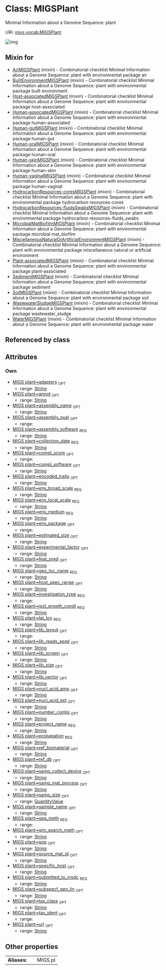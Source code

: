 
# Class: MIGSPlant


Minimal Information about a Genome Sequence: plant

URI: [mixs.vocab:MIGSPlant](https://w3id.org/mixs/vocab/MIGSPlant)


![img](http://yuml.me/diagram/nofunky;dir:TB/class/[QuantityValue],[QuantityValue]<samp_size%200..1-++[MIGSPlant&#124;submitted_to_insdc:string;investigation_type:investigation_type_enum;sample_name:string%20%3F;project_name:string;experimental_factor:string%20%3F;lat_lon:string;geo_loc_name:string;collection_date:string;env_broad_scale:string;env_local_scale:string;env_medium:string;env_package:env_package_enum%20%3F;subspecf_gen_lin:string%20%3F;estimated_size:string%20%3F;ref_biomaterial:string%20%3F;source_mat_id:string%20%3F;specific_host:string%20%3F;host_spec_range:string%20%3F;propagation:string;encoded_traits:string%20%3F;isol_growth_condt:string;samp_collect_device:string%20%3F;samp_mat_process:string%20%3F;nucl_acid_ext:string%20%3F;nucl_acid_amp:string%20%3F;lib_size:string%20%3F;lib_reads_seqd:string%20%3F;lib_layout:lib_layout_enum%20%3F;lib_vector:string%20%3F;lib_screen:string%20%3F;adapters:string%20%3F;seq_meth:seq_meth_enum;tax_ident:tax_ident_enum%20%3F;assembly_qual:assembly_qual_enum%20%3F;assembly_name:string%20%3F;assembly_software:string;annot:string%20%3F;number_contig:string%20%3F;feat_pred:string%20%3F;ref_db:string%20%3F;sim_search_meth:string%20%3F;tax_class:string%20%3F;compl_score:compl_score_enum%20%3F;compl_software:string%20%3F;url:string%20%3F;sop:string%20%3F],[WaterMIGSPlant]uses%20-.->[MIGSPlant],[WastewaterSludgeMIGSPlant]uses%20-.->[MIGSPlant],[SoilMIGSPlant]uses%20-.->[MIGSPlant],[SedimentMIGSPlant]uses%20-.->[MIGSPlant],[Plant-associatedMIGSPlant]uses%20-.->[MIGSPlant],[MiscellaneousNaturalOrArtificialEnvironmentMIGSPlant]uses%20-.->[MIGSPlant],[MicrobialMatBiofilmMIGSPlant]uses%20-.->[MIGSPlant],[HydrocarbonResources-fluidsSwabsMIGSPlant]uses%20-.->[MIGSPlant],[HydrocarbonResources-coresMIGSPlant]uses%20-.->[MIGSPlant],[Human-vaginalMIGSPlant]uses%20-.->[MIGSPlant],[Human-skinMIGSPlant]uses%20-.->[MIGSPlant],[Human-oralMIGSPlant]uses%20-.->[MIGSPlant],[Human-gutMIGSPlant]uses%20-.->[MIGSPlant],[Human-associatedMIGSPlant]uses%20-.->[MIGSPlant],[Host-associatedMIGSPlant]uses%20-.->[MIGSPlant],[BuiltEnvironmentMIGSPlant]uses%20-.->[MIGSPlant],[AirMIGSPlant]uses%20-.->[MIGSPlant],[WaterMIGSPlant],[WastewaterSludgeMIGSPlant],[SoilMIGSPlant],[SedimentMIGSPlant],[Plant-associatedMIGSPlant],[MiscellaneousNaturalOrArtificialEnvironmentMIGSPlant],[MicrobialMatBiofilmMIGSPlant],[HydrocarbonResources-fluidsSwabsMIGSPlant],[HydrocarbonResources-coresMIGSPlant],[Human-vaginalMIGSPlant],[Human-skinMIGSPlant],[Human-oralMIGSPlant],[Human-gutMIGSPlant],[Human-associatedMIGSPlant],[Host-associatedMIGSPlant],[BuiltEnvironmentMIGSPlant],[AirMIGSPlant])

## Mixin for

 * [AirMIGSPlant](AirMIGSPlant.md) (mixin)  - Combinatorial checklist Minimal Information about a Genome Sequence: plant with environmental package air
 * [BuiltEnvironmentMIGSPlant](BuiltEnvironmentMIGSPlant.md) (mixin)  - Combinatorial checklist Minimal Information about a Genome Sequence: plant with environmental package built environment
 * [Host-associatedMIGSPlant](Host-associatedMIGSPlant.md) (mixin)  - Combinatorial checklist Minimal Information about a Genome Sequence: plant with environmental package host-associated
 * [Human-associatedMIGSPlant](Human-associatedMIGSPlant.md) (mixin)  - Combinatorial checklist Minimal Information about a Genome Sequence: plant with environmental package human-associated
 * [Human-gutMIGSPlant](Human-gutMIGSPlant.md) (mixin)  - Combinatorial checklist Minimal Information about a Genome Sequence: plant with environmental package human-gut
 * [Human-oralMIGSPlant](Human-oralMIGSPlant.md) (mixin)  - Combinatorial checklist Minimal Information about a Genome Sequence: plant with environmental package human-oral
 * [Human-skinMIGSPlant](Human-skinMIGSPlant.md) (mixin)  - Combinatorial checklist Minimal Information about a Genome Sequence: plant with environmental package human-skin
 * [Human-vaginalMIGSPlant](Human-vaginalMIGSPlant.md) (mixin)  - Combinatorial checklist Minimal Information about a Genome Sequence: plant with environmental package human-vaginal
 * [HydrocarbonResources-coresMIGSPlant](HydrocarbonResources-coresMIGSPlant.md) (mixin)  - Combinatorial checklist Minimal Information about a Genome Sequence: plant with environmental package hydrocarbon resources-cores
 * [HydrocarbonResources-fluidsSwabsMIGSPlant](HydrocarbonResources-fluidsSwabsMIGSPlant.md) (mixin)  - Combinatorial checklist Minimal Information about a Genome Sequence: plant with environmental package hydrocarbon resources-fluids_swabs
 * [MicrobialMatBiofilmMIGSPlant](MicrobialMatBiofilmMIGSPlant.md) (mixin)  - Combinatorial checklist Minimal Information about a Genome Sequence: plant with environmental package microbial mat_biofilm
 * [MiscellaneousNaturalOrArtificialEnvironmentMIGSPlant](MiscellaneousNaturalOrArtificialEnvironmentMIGSPlant.md) (mixin)  - Combinatorial checklist Minimal Information about a Genome Sequence: plant with environmental package miscellaneous natural or artificial environment
 * [Plant-associatedMIGSPlant](Plant-associatedMIGSPlant.md) (mixin)  - Combinatorial checklist Minimal Information about a Genome Sequence: plant with environmental package plant-associated
 * [SedimentMIGSPlant](SedimentMIGSPlant.md) (mixin)  - Combinatorial checklist Minimal Information about a Genome Sequence: plant with environmental package sediment
 * [SoilMIGSPlant](SoilMIGSPlant.md) (mixin)  - Combinatorial checklist Minimal Information about a Genome Sequence: plant with environmental package soil
 * [WastewaterSludgeMIGSPlant](WastewaterSludgeMIGSPlant.md) (mixin)  - Combinatorial checklist Minimal Information about a Genome Sequence: plant with environmental package wastewater_sludge
 * [WaterMIGSPlant](WaterMIGSPlant.md) (mixin)  - Combinatorial checklist Minimal Information about a Genome Sequence: plant with environmental package water

## Referenced by class


## Attributes


### Own

 * [MIGS plant➞adapters](MIGS_plant_adapters.md)  <sub>OPT</sub>
     * range: [String](types/String.md)
 * [MIGS plant➞annot](MIGS_plant_annot.md)  <sub>OPT</sub>
     * range: [String](types/String.md)
 * [MIGS plant➞assembly_name](MIGS_plant_assembly_name.md)  <sub>OPT</sub>
     * range: [String](types/String.md)
 * [MIGS plant➞assembly_qual](MIGS_plant_assembly_qual.md)  <sub>OPT</sub>
     * range: 
 * [MIGS plant➞assembly_software](MIGS_plant_assembly_software.md)  <sub>REQ</sub>
     * range: [String](types/String.md)
 * [MIGS plant➞collection_date](MIGS_plant_collection_date.md)  <sub>REQ</sub>
     * range: [String](types/String.md)
 * [MIGS plant➞compl_score](MIGS_plant_compl_score.md)  <sub>OPT</sub>
     * range: 
 * [MIGS plant➞compl_software](MIGS_plant_compl_software.md)  <sub>OPT</sub>
     * range: [String](types/String.md)
 * [MIGS plant➞encoded_traits](MIGS_plant_encoded_traits.md)  <sub>OPT</sub>
     * range: [String](types/String.md)
 * [MIGS plant➞env_broad_scale](MIGS_plant_env_broad_scale.md)  <sub>REQ</sub>
     * range: [String](types/String.md)
 * [MIGS plant➞env_local_scale](MIGS_plant_env_local_scale.md)  <sub>REQ</sub>
     * range: [String](types/String.md)
 * [MIGS plant➞env_medium](MIGS_plant_env_medium.md)  <sub>REQ</sub>
     * range: [String](types/String.md)
 * [MIGS plant➞env_package](MIGS_plant_env_package.md)  <sub>OPT</sub>
     * range: 
 * [MIGS plant➞estimated_size](MIGS_plant_estimated_size.md)  <sub>OPT</sub>
     * range: [String](types/String.md)
 * [MIGS plant➞experimental_factor](MIGS_plant_experimental_factor.md)  <sub>OPT</sub>
     * range: [String](types/String.md)
 * [MIGS plant➞feat_pred](MIGS_plant_feat_pred.md)  <sub>OPT</sub>
     * range: [String](types/String.md)
 * [MIGS plant➞geo_loc_name](MIGS_plant_geo_loc_name.md)  <sub>REQ</sub>
     * range: [String](types/String.md)
 * [MIGS plant➞host_spec_range](MIGS_plant_host_spec_range.md)  <sub>OPT</sub>
     * range: [String](types/String.md)
 * [MIGS plant➞investigation_type](MIGS_plant_investigation_type.md)  <sub>REQ</sub>
     * range: 
 * [MIGS plant➞isol_growth_condt](MIGS_plant_isol_growth_condt.md)  <sub>REQ</sub>
     * range: [String](types/String.md)
 * [MIGS plant➞lat_lon](MIGS_plant_lat_lon.md)  <sub>REQ</sub>
     * range: [String](types/String.md)
 * [MIGS plant➞lib_layout](MIGS_plant_lib_layout.md)  <sub>OPT</sub>
     * range: 
 * [MIGS plant➞lib_reads_seqd](MIGS_plant_lib_reads_seqd.md)  <sub>OPT</sub>
     * range: [String](types/String.md)
 * [MIGS plant➞lib_screen](MIGS_plant_lib_screen.md)  <sub>OPT</sub>
     * range: [String](types/String.md)
 * [MIGS plant➞lib_size](MIGS_plant_lib_size.md)  <sub>OPT</sub>
     * range: [String](types/String.md)
 * [MIGS plant➞lib_vector](MIGS_plant_lib_vector.md)  <sub>OPT</sub>
     * range: [String](types/String.md)
 * [MIGS plant➞nucl_acid_amp](MIGS_plant_nucl_acid_amp.md)  <sub>OPT</sub>
     * range: [String](types/String.md)
 * [MIGS plant➞nucl_acid_ext](MIGS_plant_nucl_acid_ext.md)  <sub>OPT</sub>
     * range: [String](types/String.md)
 * [MIGS plant➞number_contig](MIGS_plant_number_contig.md)  <sub>OPT</sub>
     * range: [String](types/String.md)
 * [MIGS plant➞project_name](MIGS_plant_project_name.md)  <sub>REQ</sub>
     * range: [String](types/String.md)
 * [MIGS plant➞propagation](MIGS_plant_propagation.md)  <sub>REQ</sub>
     * range: [String](types/String.md)
 * [MIGS plant➞ref_biomaterial](MIGS_plant_ref_biomaterial.md)  <sub>OPT</sub>
     * range: [String](types/String.md)
 * [MIGS plant➞ref_db](MIGS_plant_ref_db.md)  <sub>OPT</sub>
     * range: [String](types/String.md)
 * [MIGS plant➞samp_collect_device](MIGS_plant_samp_collect_device.md)  <sub>OPT</sub>
     * range: [String](types/String.md)
 * [MIGS plant➞samp_mat_process](MIGS_plant_samp_mat_process.md)  <sub>OPT</sub>
     * range: [String](types/String.md)
 * [MIGS plant➞samp_size](MIGS_plant_samp_size.md)  <sub>OPT</sub>
     * range: [QuantityValue](QuantityValue.md)
 * [MIGS plant➞sample_name](MIGS_plant_sample_name.md)  <sub>OPT</sub>
     * range: [String](types/String.md)
 * [MIGS plant➞seq_meth](MIGS_plant_seq_meth.md)  <sub>REQ</sub>
     * range: 
 * [MIGS plant➞sim_search_meth](MIGS_plant_sim_search_meth.md)  <sub>OPT</sub>
     * range: [String](types/String.md)
 * [MIGS plant➞sop](MIGS_plant_sop.md)  <sub>OPT</sub>
     * range: [String](types/String.md)
 * [MIGS plant➞source_mat_id](MIGS_plant_source_mat_id.md)  <sub>OPT</sub>
     * range: [String](types/String.md)
 * [MIGS plant➞specific_host](MIGS_plant_specific_host.md)  <sub>OPT</sub>
     * range: [String](types/String.md)
 * [MIGS plant➞submitted_to_insdc](MIGS_plant_submitted_to_insdc.md)  <sub>REQ</sub>
     * range: [String](types/String.md)
 * [MIGS plant➞subspecf_gen_lin](MIGS_plant_subspecf_gen_lin.md)  <sub>OPT</sub>
     * range: [String](types/String.md)
 * [MIGS plant➞tax_class](MIGS_plant_tax_class.md)  <sub>OPT</sub>
     * range: [String](types/String.md)
 * [MIGS plant➞tax_ident](MIGS_plant_tax_ident.md)  <sub>OPT</sub>
     * range: 
 * [MIGS plant➞url](MIGS_plant_url.md)  <sub>OPT</sub>
     * range: [String](types/String.md)

## Other properties

|  |  |  |
| --- | --- | --- |
| **Aliases:** | | MIGS.pl |

